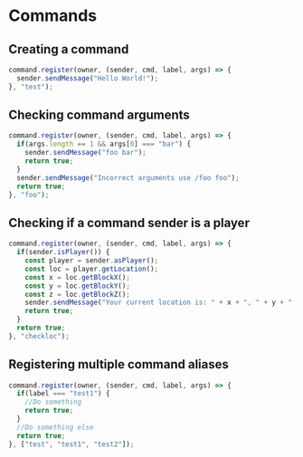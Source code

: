 # Commands

## Creating a command

```javascript
command.register(owner, (sender, cmd, label, args) => {
  sender.sendMessage("Hello World!");
}, "test");
```

## Checking command arguments

```javascript
command.register(owner, (sender, cmd, label, args) => {
  if(args.length == 1 && args[0] === "bar") {
    sender.sendMessage("foo bar");
    return true;
  }
  sender.sendMessage("Incorrect arguments use /foo foo");
  return true;
}, "foo");
```

## Checking if a command sender is a player

```javascript
command.register(owner, (sender, cmd, label, args) => {
  if(sender.isPlayer()) {
    const player = sender.asPlayer();
    const loc = player.getLocation();
    const x = loc.getBlockX();
    const y = loc.getBlockY();
    const z = loc.getBlockZ();
    sender.sendMessage("Your current location is: " + x + ", " + y + ", " + z); 
    return true;
  }
  return true;
}, "checkloc");
```

## Registering multiple command aliases

```javascript
command.register(owner, (sender, cmd, label, args) => {
  if(label === "test1") {
    //Do something
    return true;  
  } 
  //Do something else
  return true;
}, ["test", "test1", "test2"]);
```
